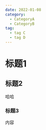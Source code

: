 ```yaml
---
date: 2022-01-08
category:
  - CategoryA
  - CategoryB
tag:
  - tag C
  - tag D
---
```


# 标题1

## 标题2

哈哈

### 标题3

内容
